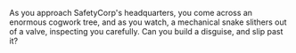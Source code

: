 As you approach SafetyCorp's headquarters, you come across an enormous cogwork tree, and as you watch, a mechanical snake slithers out of a valve, inspecting you carefully. Can you build a disguise, and slip past it?
